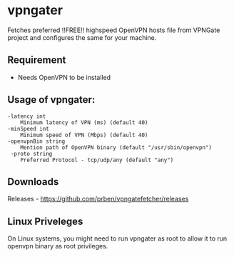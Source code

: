 # vpngater

Fetches preferred !!FREE!! highspeed OpenVPN hosts file from VPNGate project and configures the same for your machine.


## Requirement
- Needs OpenVPN to be installed

## Usage of vpngater:
    -latency int
        Minimum latency of VPN (ms) (default 40)
    -minSpeed int
        Minimum speed of VPN (Mbps) (default 40)
    -openvpnBin string
        Mention path of OpenVPN binary (default "/usr/sbin/openvpn")
     -proto string
        Preferred Protocol - tcp/udp/any (default "any")

## Downloads
Releases - 
https://github.com/prben/vpngatefetcher/releases


## Linux Priveleges
On Linux systems, you might need to run vpngater as root to allow it to run openvpn binary as root privileges.
